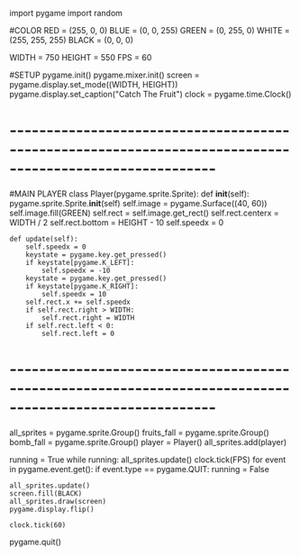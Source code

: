 import pygame
import random


#COLOR
RED = (255, 0, 0)
BLUE = (0, 0, 255)
GREEN = (0, 255, 0)
WHITE = (255, 255, 255)
BLACK = (0, 0, 0)


WIDTH = 750
HEIGHT = 550
FPS = 60

#SETUP
pygame.init()
pygame.mixer.init()
screen = pygame.display.set_mode((WIDTH, HEIGHT))
pygame.display.set_caption("Catch The Fruit")
clock = pygame.time.Clock()


# --------------------------------------------------------------------------------------------------------    

#MAIN PLAYER
class Player(pygame.sprite.Sprite):
    def __init__(self):
        pygame.sprite.Sprite.__init__(self)
        self.image = pygame.Surface((40, 60))
        self.image.fill(GREEN)
        self.rect = self.image.get_rect()
        self.rect.centerx = WIDTH / 2
        self.rect.bottom = HEIGHT - 10
        self.speedx = 0
        
        
    def update(self):
        self.speedx = 0
        keystate = pygame.key.get_pressed()
        if keystate[pygame.K_LEFT]:
            self.speedx = -10
        keystate = pygame.key.get_pressed()
        if keystate[pygame.K_RIGHT]:
            self.speedx = 10
        self.rect.x += self.speedx
        if self.rect.right > WIDTH:
            self.rect.right = WIDTH
        if self.rect.left < 0:
            self.rect.left = 0
            
# --------------------------------------------------------------------------------------------------------       


all_sprites = pygame.sprite.Group()
fruits_fall = pygame.sprite.Group()
bomb_fall = pygame.sprite.Group()
player = Player()
all_sprites.add(player)

running = True
while running:
    all_sprites.update()
    clock.tick(FPS)
    for event in pygame.event.get():
        if event.type == pygame.QUIT:
            running = False
            
    all_sprites.update()
    screen.fill(BLACK)
    all_sprites.draw(screen)
    pygame.display.flip()
    
    clock.tick(60)
    
pygame.quit()
            
